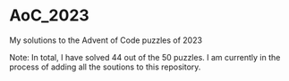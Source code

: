 # AoC_2023
My solutions to the Advent of Code puzzles of 2023

Note: In total, I have solved 44 out of the 50 puzzles. I am currently in the process of adding all the soutions to this repository.
